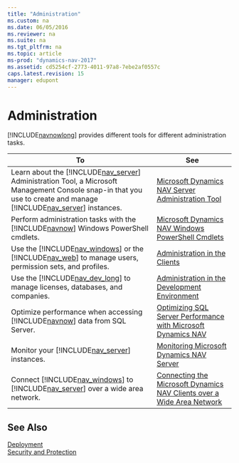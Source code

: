 ```yaml
---
title: "Administration"
ms.custom: na
ms.date: 06/05/2016
ms.reviewer: na
ms.suite: na
ms.tgt_pltfrm: na
ms.topic: article
ms-prod: "dynamics-nav-2017"
ms.assetid: cd5254cf-2773-4011-97a8-7ebe2af0557c
caps.latest.revision: 15
manager: edupont
---
```

# Administration
[!INCLUDE[navnowlong](includes/navnowlong_md.md)] provides different tools for different administration tasks.  
  
|To|See|  
|--------|---------|  
|Learn about the [!INCLUDE[nav_server](includes/nav_server_md.md)] Administration Tool, a Microsoft Management Console snap-in that you use to create and manage [!INCLUDE[nav_server](includes/nav_server_md.md)] instances.|[Microsoft Dynamics NAV Server Administration Tool](Microsoft-Dynamics-NAV-Server-Administration-Tool.md)|  
|Perform administration tasks with the [!INCLUDE[navnow](includes/navnow_md.md)] Windows PowerShell cmdlets.|[Microsoft Dynamics NAV Windows PowerShell Cmdlets](Microsoft-Dynamics-NAV-Windows-PowerShell-Cmdlets.md)|  
|Use the [!INCLUDE[nav_windows](includes/nav_windows_md.md)] or the [!INCLUDE[nav_web](includes/nav_web_md.md)] to manage users, permission sets, and profiles.|[Administration in the Clients](Administration%20in%20the%20Clients.md)|  
|Use the [!INCLUDE[nav_dev_long](includes/nav_dev_long_md.md)] to manage licenses, databases, and companies.|[Administration in the Development Environment](Administration-in-the-Development-Environment.md)|  
|Optimize performance when accessing [!INCLUDE[navnow](includes/navnow_md.md)] data from SQL Server.|[Optimizing SQL Server Performance with Microsoft Dynamics NAV](Optimizing-SQL-Server-Performance-with-Microsoft-Dynamics-NAV.md)|  
|Monitor your [!INCLUDE[nav_server](includes/nav_server_md.md)] instances.|[Monitoring Microsoft Dynamics NAV Server](Monitoring-Microsoft-Dynamics-NAV-Server.md)|  
|Connect [!INCLUDE[nav_windows](includes/nav_windows_md.md)] to [!INCLUDE[nav_server](includes/nav_server_md.md)] over a wide area network.|[Connecting the Microsoft Dynamics NAV Clients over a Wide Area Network](Connecting-the-Microsoft-Dynamics-NAV-Clients-over-a-Wide-Area-Network.md)|  
  
## See Also  
 [Deployment](Deployment.md)   
 [Security and Protection](Security-and-Protection.md)